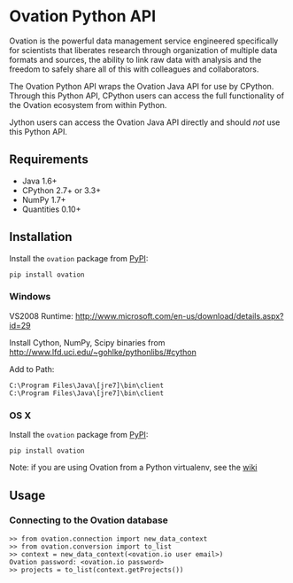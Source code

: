# Ovation Python API


Ovation is the powerful data management service engineered specifically for scientists that liberates research through organization of multiple data formats and sources, the ability to link raw data with analysis and the freedom to safely share all of this with colleagues and collaborators.

The Ovation Python API wraps the Ovation Java API for use by CPython. Through this Python API, CPython users can access the full functionality of the Ovation ecosystem from within Python. 

Jython users can access the Ovation Java API directly and should *not* use this Python API.


## Requirements

* Java 1.6+
* CPython 2.7+ or 3.3+
* NumPy 1.7+
* Quantities 0.10+

## Installation

Install the `ovation` package from [PyPI](http://pypi.python.org):

	pip install ovation


### Windows

VS2008 Runtime: http://www.microsoft.com/en-us/download/details.aspx?id=29

Install Cython, NumPy, Scipy binaries from http://www.lfd.uci.edu/~gohlke/pythonlibs/#cython


Add to Path:

	C:\Program Files\Java\[jre7]\bin\client
	C:\Program Files\Java\[jre7]\bin\client

### OS X

Install the `ovation` package from [PyPI](http://pypi.python.org):

	pip install ovation
	
Note: if you are using Ovation from a Python virtualenv, see the [wiki](https://github.com/physion/ovation-python/wiki/Osx-virtualenv)

## Usage


### Connecting to the Ovation database

	>> from ovation.connection import new_data_context
	>> from ovation.conversion import to_list
	>> context = new_data_context(<ovation.io user email>)
	Ovation password: <ovation.io password>
	>> projects = to_list(context.getProjects())
	




